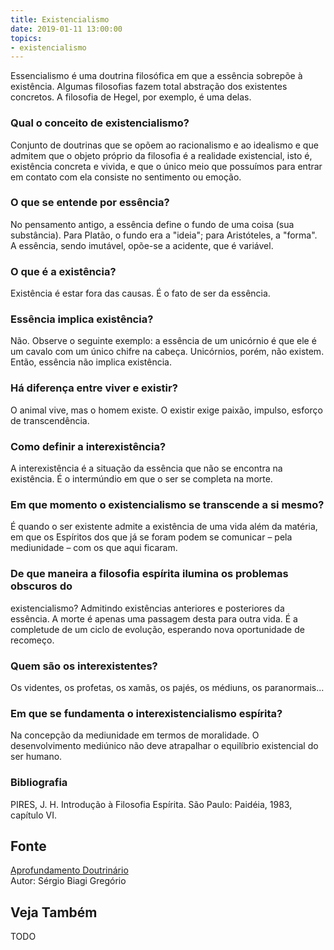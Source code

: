 ```yaml
---
title: Existencialismo
date: 2019-01-11 13:00:00
topics: 
- existencialismo
---
```


Essencialismo é uma doutrina filosófica em que a essência sobrepõe à
existência. Algumas filosofias fazem total abstração dos existentes
concretos. A filosofia de Hegel, por exemplo, é uma delas.


### Qual o conceito de existencialismo?
Conjunto de doutrinas que se opõem ao racionalismo e ao idealismo e que
admitem que o objeto próprio da filosofia é a realidade existencial,
isto é, existência concreta e vivida, e que o único meio que possuímos
para entrar em contato com ela consiste no sentimento ou emoção.

### O que se entende por essência?
No pensamento antigo, a essência define o fundo de uma coisa (sua
substância). Para Platão, o fundo era a "ideia"; para Aristóteles, a
"forma". A essência, sendo imutável, opõe-se a acidente, que é variável.

### O que é a existência?
Existência é estar fora das causas. É o fato de ser da essência.

### Essência implica existência?
Não. Observe o seguinte exemplo: a essência de um unicórnio é que ele é
um cavalo com um único chifre na cabeça. Unicórnios, porém, não existem.
Então, essência não implica existência.

### Há diferença entre viver e existir?
O animal vive, mas o homem existe. O existir exige paixão, impulso,
esforço de transcendência.

### Como definir a interexistência?
A interexistência é a situação da essência que não se encontra na
existência. É o intermúndio em que o ser se completa na morte.

### Em que momento o existencialismo se transcende a si mesmo?
É quando o ser existente admite a existência de uma vida além da
matéria, em que os Espíritos dos que já se foram podem se comunicar –
pela mediunidade – com os que aqui ficaram.

### De que maneira a filosofia espírita ilumina os problemas obscuros do
existencialismo?
Admitindo existências anteriores e posteriores da essência. A morte é
apenas uma passagem desta para outra vida. É a completude de um ciclo de
evolução, esperando nova oportunidade de recomeço.

### Quem são os interexistentes?
Os videntes, os profetas, os xamãs, os pajés, os médiuns, os
paranormais...

### Em que se fundamenta o interexistencialismo espírita?
Na concepção da mediunidade em termos de moralidade. O desenvolvimento
mediúnico não deve atrapalhar o equilíbrio existencial do ser humano.


### Bibliografia
PIRES, J. H. Introdução à Filosofia Espírita. São Paulo: Paidéia,
1983, capítulo VI.

## Fonte
[Aprofundamento Doutrinário](https://sites.google.com/view/aprofundamentodoutrinario/essência-e-existência-a-interexistência)  
Autor: Sérgio Biagi Gregório



## Veja Também
TODO


